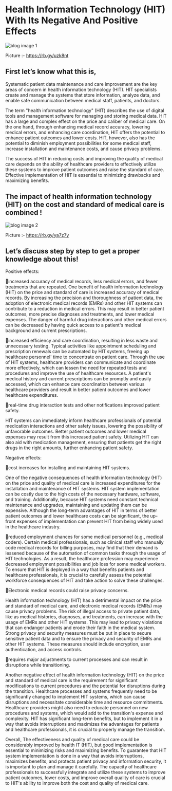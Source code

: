 # Health Information Technology (HIT) With Its Negative And Positive Effects

![blog image 1](https://user-images.githubusercontent.com/119295853/215843591-a9951694-ab7b-412b-9b0d-657064dd7cea.jpg)

Picture :- https://rb.gy/uzk8nt 

## First let’s know what this is,

Systematic patient data maintenance and care improvement are the key areas of concern in health information technology (HIT). HIT specialists create and manage the systems that store information, analyze data, and enable safe communication between medical staff, patients, and doctors.

The term "health information technology" (HIT) describes the use of digital tools and management software for managing and storing medical data. HIT has a large and complex effect on the price and caliber of medical care. On the one hand, through enhancing medical record accuracy, lowering medical errors, and enhancing care coordination, HIT offers the potential to enhance patient outcomes and lower costs. HIT, however, also has the potential to diminish employment possibilities for some medical staff, increase installation and maintenance costs, and cause privacy problems.

The success of HIT in reducing costs and improving the quality of medical care depends on the ability of healthcare providers to effectively utilize these systems to improve patient outcomes and raise the standard of care. Effective implementation of HIT is essential to minimizing drawbacks and maximizing benefits.

## The impact of health information technology (HIT) on the cost and standard of medical care is combined !

![blog image 2](https://user-images.githubusercontent.com/119295853/215848407-c5db8ab7-0359-4a85-af2c-79c6f3810416.jpg)

Picture :- https://rb.gy/ya7z7y 

## Let’s discuss step by step to get a proper knowledge about this!

Positive effects:

increased accuracy of medical records, less medical errors, and fewer treatments that are repeated.
One benefit of health information technology (HIT) on the price and standard of care is increased accuracy of medical records. By increasing the precision and thoroughness of patient data, the adoption of electronic medical records (EMRs) and other HIT systems can contribute to a reduction in medical errors. This may result in better patient outcomes, more precise diagnoses and treatments, and lower medical expenses. The danger of harmful drug interactions and other medical errors can be decreased by having quick access to a patient's medical background and current prescriptions.

increased efficiency and care coordination, resulting in less waste and unnecessary testing.
Typical activities like appointment scheduling and prescription renewals can be automated by HIT systems, freeing up healthcare personnel' time to concentrate on patient care. Through the use of HIT systems, healthcare providers can communicate and coordinate more effectively, which can lessen the need for repeated tests and procedures and improve the use of healthcare resources. A patient's medical history and current prescriptions can be promptly and easily accessed, which can enhance care coordination between various healthcare providers and result in better patient outcomes and lower healthcare expenditures.

real-time drug interaction tests and other notifications improved patient safety.

HIT systems can immediately inform healthcare professionals of potential medication interactions and other safety issues, lowering the possibility of unfavorable outcomes. Better patient outcomes and lower medical expenses may result from this increased patient safety. Utilizing HIT can also aid with medication management, ensuring that patients get the right drugs in the right amounts, further enhancing patient safety.

Negative effects:

cost increases for installing and maintaining HIT systems.

One of the negative consequences of health information technology (HIT) on the price and quality of medical care is increased expenditures for the installation and maintenance of HIT systems. HIT system implementation can be costly due to the high costs of the necessary hardware, software, and training. Additionally, because HIT systems need constant technical maintenance and upgrades, maintaining and updating them can be expensive. Although the long-term advantages of HIT in terms of better patient outcomes and lower healthcare costs can be significant, the up-front expenses of implementation can prevent HIT from being widely used in the healthcare industry.

reduced employment chances for some medical personnel (e.g., medical coders).
Certain medical professionals, such as clinical staff who manually code medical records for billing purposes, may find that their demand is lessened because of the automation of common tasks through the usage of HIT technologies. As a result, the healthcare profession may experience decreased employment possibilities and job loss for some medical workers. To ensure that HIT is deployed in a way that benefits patients and healthcare professionals, it is crucial to carefully assess the potential workforce consequences of HIT and take action to solve these challenges.

Electronic medical records could raise privacy concerns.

Health information technology (HIT) has a detrimental impact on the price and standard of medical care, and electronic medical records (EMRs) may cause privacy problems. The risk of illegal access to private patient data, like as medical histories, diagnoses, and treatments, can increase with the usage of EMRs and other HIT systems. This may lead to privacy violations that can endanger patients and erode their faith in the medical system. Strong privacy and security measures must be put in place to secure sensitive patient data and to ensure the privacy and security of EMRs and other HIT systems. These measures should include encryption, user authentication, and access controls.

requires major adjustments to current processes and can result in disruptions while transitioning.

Another negative effect of health information technology (HIT) on the price and standard of medical care is the requirement for significant modifications to current procedures and the potential for disruptions during the transition. Healthcare processes and systems frequently need to be significantly changed to implement HIT systems, which can cause disruptions and necessitate considerable time and resource commitments. Healthcare providers might also need to educate personnel on new procedures and systems, which would add to the transition's expense and complexity. HIT has significant long-term benefits, but to implement it in a way that avoids interruptions and maximizes the advantages for patients and healthcare professionals, it is crucial to properly manage the transition.

Overall,
The effectiveness and quality of medical care could be considerably improved by health IT (HIT), but good implementation is essential to minimizing risks and maximizing benefits. To guarantee that HIT system implementation is done in a way that avoids interruptions, maximizes benefits, and protects patient privacy and information security, it is important to plan and manage it carefully. The capacity of healthcare professionals to successfully integrate and utilize these systems to improve patient outcomes, lower costs, and improve overall quality of care is crucial to HIT's ability to improve both the cost and quality of medical care.
